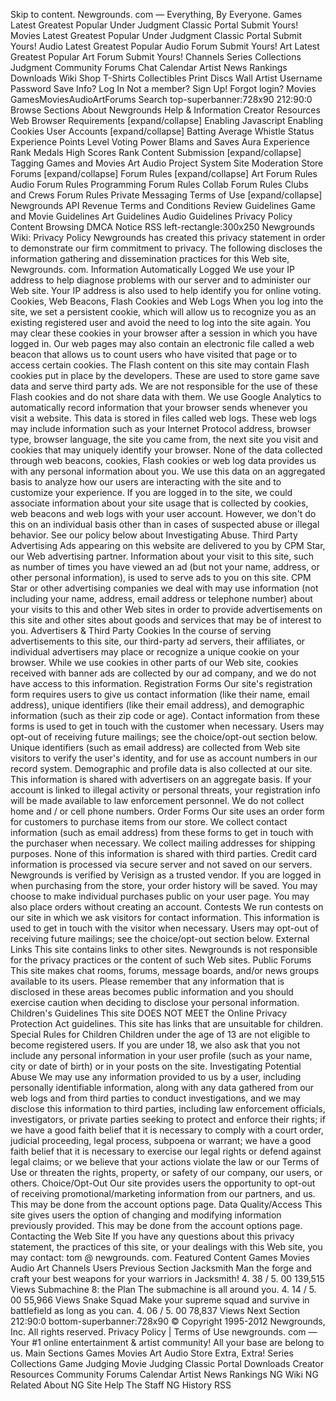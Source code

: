 Skip to content. Newgrounds. com — Everything, By Everyone. Games Latest Greatest Popular Under Judgment Classic Portal Submit Yours! Movies Latest Greatest Popular Under Judgment Classic Portal Submit Yours! Audio Latest Greatest Popular Audio Forum Submit Yours! Art Latest Greatest Popular Art Forum Submit Yours! Channels Series Collections Judgment Community Forums Chat Calendar Artist News Rankings Downloads Wiki Shop T-Shirts Collectibles Print Discs Wall Artist Username Password Save Info? Log In Not a member? Sign Up! Forgot login? Movies GamesMoviesAudioArtForums Search top-superbanner:728x90 212:90:0 Browse Sections About Newgrounds Help & Information Creator Resources Web Browser Requirements \[expand/collapse\] Enabling Javascript Enabling Cookies User Accounts \[expand/collapse\] Batting Average Whistle Status Experience Points Level Voting Power Blams and Saves Aura Experience Rank Medals High Scores Rank Content Submission \[expand/collapse\] Tagging Games and Movies Art Audio Project System Site Moderation Store Forums \[expand/collapse\] Forum Rules \[expand/collapse\] Art Forum Rules Audio Forum Rules Programming Forum Rules Collab Forum Rules Clubs and Crews Forum Rules Private Messaging Terms of Use \[expand/collapse\] Newgrounds API Revenue Terms and Conditions Review Guidelines Game and Movie Guidelines Art Guidelines Audio Guidelines Privacy Policy Content Browsing DMCA Notice RSS left-rectangle:300x250 Newgrounds Wiki: Privacy Policy Newgrounds has created this privacy statement in order to demonstrate our firm commitment to privacy. The following discloses the information gathering and dissemination practices for this Web site, Newgrounds. com. Information Automatically Logged We use your IP address to help diagnose problems with our server and to administer our Web site. Your IP address is also used to help identify you for online voting. Cookies, Web Beacons, Flash Cookies and Web Logs When you log into the site, we set a persistent cookie, which will allow us to recognize you as an existing registered user and avoid the need to log into the site again. You may clear these cookies in your browser after a session in which you have logged in. Our web pages may also contain an electronic file called a web beacon that allows us to count users who have visited that page or to access certain cookies. The Flash content on this site may contain Flash cookies put in place by the developers. These are used to store game save data and serve third party ads. We are not responsible for the use of these Flash cookies and do not share data with them. We use Google Analytics to automatically record information that your browser sends whenever you visit a website. This data is stored in files called web logs. These web logs may include information such as your Internet Protocol address, browser type, browser language, the site you came from, the next site you visit and cookies that may uniquely identify your browser. None of the data collected through web beacons, cookies, Flash cookies or web log data provides us with any personal information about you. We use this data on an aggregated basis to analyze how our users are interacting with the site and to customize your experience. If you are logged in to the site, we could associate information about your site usage that is collected by cookies, web beacons and web logs with your user account. However, we don't do this on an individual basis other than in cases of suspected abuse or illegal behavior. See our policy below about Investigating Abuse. Third Party Advertising Ads appearing on this website are delivered to you by CPM Star, our Web advertising partner. Information about your visit to this site, such as number of times you have viewed an ad (but not your name, address, or other personal information), is used to serve ads to you on this site. CPM Star or other advertising companies we deal with may use information (not including your name, address, email address or telephone number) about your visits to this and other Web sites in order to provide advertisements on this site and other sites about goods and services that may be of interest to you. Advertisers & Third Party Cookies In the course of serving advertisements to this site, our third-party ad servers, their affiliates, or individual advertisers may place or recognize a unique cookie on your browser. While we use cookies in other parts of our Web site, cookies received with banner ads are collected by our ad company, and we do not have access to this information. Registration Forms Our site's registration form requires users to give us contact information (like their name, email address), unique identifiers (like their email address), and demographic information (such as their zip code or age). Contact information from these forms is used to get in touch with the customer when necessary. Users may opt-out of receiving future mailings; see the choice/opt-out section below. Unique identifiers (such as email address) are collected from Web site visitors to verify the user's identity, and for use as account numbers in our record system. Demographic and profile data is also collected at our site. This information is shared with advertisers on an aggregate basis. If your account is linked to illegal activity or personal threats, your registration info will be made available to law enforcement personnel. We do not collect home and / or cell phone numbers. Order Forms Our site uses an order form for customers to purchase items from our store. We collect contact information (such as email address) from these forms to get in touch with the purchaser when necessary. We collect mailing addresses for shipping purposes. None of this information is shared with third parties. Credit card information is processed via secure server and not saved on our servers. Newgrounds is verified by Verisign as a trusted vendor. If you are logged in when purchasing from the store, your order history will be saved. You may choose to make individual purchases public on your user page. You may also place orders without creating an account. Contests We run contests on our site in which we ask visitors for contact information. This information is used to get in touch with the visitor when necessary. Users may opt-out of receiving future mailings; see the choice/opt-out section below. External Links This site contains links to other sites. Newgrounds is not responsible for the privacy practices or the content of such Web sites. Public Forums This site makes chat rooms, forums, message boards, and/or news groups available to its users. Please remember that any information that is disclosed in these areas becomes public information and you should exercise caution when deciding to disclose your personal information. Children's Guidelines This site DOES NOT MEET the Online Privacy Protection Act guidelines. This site has links that are unsuitable for children. Special Rules for Children Children under the age of 13 are not eligible to become registered users. If you are under 18, we also ask that you not include any personal information in your user profile (such as your name, city or date of birth) or in your posts on the site. Investigating Potential Abuse We may use any information provided to us by a user, including personally identifiable information, along with any data gathered from our web logs and from third parties to conduct investigations, and we may disclose this information to third parties, including law enforcement officials, investigators, or private parties seeking to protect and enforce their rights; if we have a good faith belief that it is necessary to comply with a court order, judicial proceeding, legal process, subpoena or warrant; we have a good faith belief that it is necessary to exercise our legal rights or defend against legal claims; or we believe that your actions violate the law or our Terms of Use or threaten the rights, property, or safety of our company, our users, or others. Choice/Opt-Out Our site provides users the opportunity to opt-out of receiving promotional/marketing information from our partners, and us. This may be done from the account options page. Data Quality/Access This site gives users the option of changing and modifying information previously provided. This may be done from the account options page. Contacting the Web Site If you have any questions about this privacy statement, the practices of this site, or your dealings with this Web site, you may contact: tom @ newgrounds. com. Featured Content Games Movies Audio Art Channels Users Previous Section Jacksmith Man the forge and craft your best weapons for your warriors in Jacksmith! 4. 38 / 5. 00 139,515 Views Submachine 8: the Plan The submachine is all around you. 4. 14 / 5. 00 55,966 Views Snake Squad Make your supreme squad and survive in battlefield as long as you can. 4. 06 / 5. 00 78,837 Views Next Section 212:90:0 bottom-superbanner:728x90 © Copyright 1995-2012 Newgrounds, Inc. All rights reserved. Privacy Policy | Terms of Use newgrounds. com — Your #1 online entertainment & artist community! All your base are belong to us. Main Sections Games Movies Art Audio Store Extra, Extra! Series Collections Game Judging Movie Judging Classic Portal Downloads Creator Resources Community Forums Calendar Artist News Rankings NG Wiki NG Related About NG Site Help The Staff NG History RSS
